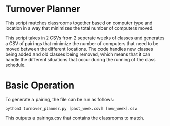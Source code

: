 # Turnover Planner
This script matches classrooms together based on computer type and location in a way that minimizes the total number of computers moved.

This script takes in 2 CSVs from 2 seperate weeks of classes and generates a CSV of pairings that minimize the number of computers that need to be moved between the different locations. The code handles new classes being added and old classes being removed, which means that it can handle the different situations that occur during the running of the class schedule.

# Basic Operation
To generate a pairing, the file can be run as follows:
```
python3 turnover_planner.py [past_week.csv] [new_week].csv
```
This outputs a pairings.csv that contains the classrooms to match.
